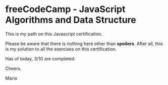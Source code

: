 # freeCodeCamp - JavaScript Algorithms and Data Structure

This is my path on this Javascript certification.

Please be aware that there is nothing here other than **spoilers**. After all, this is my solution to all the exercises
on this certification.

Has of today, 3/10 are completed.

Cheers.

Mário
